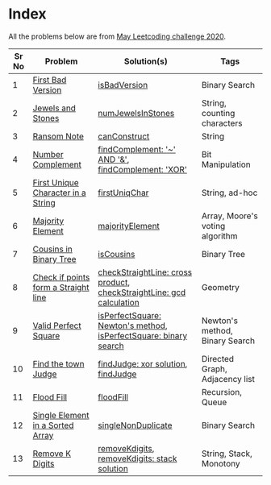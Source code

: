 # Index

All the problems below are from [May Leetcoding challenge 2020](https://leetcode.com/explore/challenge/card/may-leetcoding-challenge/).


| Sr No | Problem | Solution(s) | Tags |
|---|---|---|---|
| 1 | [First Bad Version](1._First_Bad_Version/README.md) | [isBadVersion](1._First_Bad_Version/solution.cpp) | Binary Search |
| 2 | [Jewels and Stones](2._Jewels_and_Stones/README.md) | [numJewelsInStones](2._Jewels_and_Stones/solution.cpp)  | String, counting characters |
| 3 | [Ransom Note](3._Ransom_Note/README.md)  | [canConstruct](3._Ransom_Note/solution.cpp)  | String  |
| 4 | [Number Complement](4._Number_Complement/README.md)  | [findComplement: '~' AND '&'](4._Number_Complement/solution_~_&.cpp), [findComplement: 'XOR'](4._Number_Complement/solution_xor.cpp) | Bit Manipulation |
| 5 | [First Unique Character in a String](5._First_Unique_Character_in_a_String/README.md)  | [firstUniqChar](5._First_Unique_Character_in_a_String/solution.cpp)  | String, ad-hoc |
| 6 | [Majority Element](6._Majority_Element/README.md)  | [majorityElement](6._Majority_Element/solution.cpp)  | Array, Moore's voting algorithm  |
| 7 | [Cousins in Binary Tree](7._Cousins_in_Binary_Tree/README.md)  | [isCousins](7._Cousins_in_Binary_Tree/solution.cpp)  | Binary Tree |
| 8 | [Check if points form a Straight line](8._Check_If_It_Is_a_Straight_Line/README.md) | [checkStraightLine: cross product](8._Check_If_It_Is_a_Straight_Line/solution_cross_product.cpp), [checkStraightLine: gcd calculation](8._Check_If_It_Is_a_Straight_Line/solution_integer_arithmetic.cpp) | Geometry  |
| 9 | [Valid Perfect Square](9._Valid_Perfect_Square/README.md) | [isPerfectSquare: Newton's method](9._Valid_Perfect_Square/solution_newton.cpp), [isPerfectSquare: binary search](9._Valid_Perfect_Square/solution.cpp)  | Newton's method, Binary Search  |
| 10 | [Find the town Judge](10._Find_the_Town_Judge/README.md) | [findJudge: xor solution](10._Find_the_Town_Judge/solution_xor.cpp), [findJudge](10._Find_the_Town_Judge/solution.cpp) | Directed Graph, Adjacency list |
| 11 | [Flood Fill](11._Flood_Fill/README.md) | [floodFill](11._Flood_Fill/solution.cpp) | Recursion, Queue |
| 12 | [Single Element in a Sorted Array](12._Single_Element_in_a_Sorted_Array/README.md) | [singleNonDuplicate](12._Single_Element_in_a_Sorted_Array/solution.cpp) | Binary Search | 
| 13 | [Remove K Digits](13._Remove_k_Digits/README.md) | [removeKdigits](13._Remove_k_Digits/solution.cpp), [removeKdigits: stack solution](13._Remove_k_Digits/solution_stack.cpp) | String, Stack, Monotony |